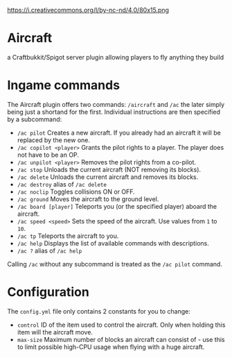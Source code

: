 https://i.creativecommons.org/l/by-nc-nd/4.0/80x15.png

# Aircraft
a Craftbukkit/Spigot server plugin allowing players to fly anything they build

# Ingame commands
The Aircraft plugin offers two commands: `/aircraft` and `/ac` the later simply being just a shortand for the first. Individual instructions are then specified by a subcommand:

- `/ac pilot` Creates a new aircraft. If you already had an aircraft it will be replaced by the new one.
- `/ac copilot <player>` Grants the pilot rights to a player. The player does not have to be an OP.
- `/ac unpilot <player>` Removes the pilot rights from a co-pilot.
- `/ac stop` Unloads the current aircraft (NOT removing its blocks).
- `/ac delete` Unloads the current aircraft and removes its blocks.
- `/ac destroy` alias of `/ac delete`
- `/ac noclip` Toggles collisions ON or OFF.
- `/ac ground` Moves the aircraft to the ground level.
- `/ac board [player]` Teleports you (or the specified player) aboard the aircraft.
- `/ac speed <speed>` Sets the speed of the aircraft. Use values from `1` to `10`.
- `/ac tp` Teleports the aircraft to you.
- `/ac help` Displays the list of available commands with descriptions.
- `/ac ?` alias of `/ac help`

Calling `/ac` without any subcommand is treated as the `/ac pilot` command.

# Configuration
The `config.yml` file only contains 2 constants for you to change:

- `control` ID of the item used to control the aircraft. Only when holding this item will the aircraft move.
- `max-size` Maximum number of blocks an aircraft can consist of - use this to limit possible high-CPU usage when flying with a huge aircraft. 
